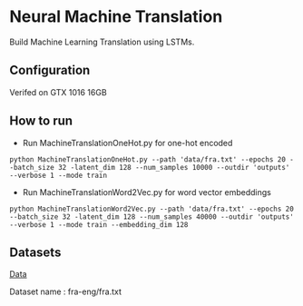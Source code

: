 # Neural Machine Translation
Build Machine Learning Translation using LSTMs.

## Configuration
Verifed on GTX 1016 16GB

## How to run
- Run MachineTranslationOneHot.py for one-hot encoded 

```
python MachineTranslationOneHot.py --path 'data/fra.txt' --epochs 20 --batch_size 32 -latent_dim 128 --num_samples 10000 --outdir 'outputs' --verbose 1 --mode train
``` 

- Run MachineTranslationWord2Vec.py for word vector embeddings

```
python MachineTranslationWord2Vec.py --path 'data/fra.txt' --epochs 20 --batch_size 32 -latent_dim 128 --num_samples 40000 --outdir 'outputs' --verbose 1 --mode train --embedding_dim 128
```

## Datasets
[Data](http://www.manythings.org/anki/)

Dataset name : fra-eng/fra.txt